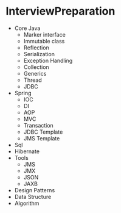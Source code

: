 # InterviewPreparation
* Core Java
  - Marker interface 
  - Immutable class
  - Reflection
  - Serialization  
  - Exception Handling 
  - Collection 
  - Generics 
  - Thread 
  - JDBC
* Spring
  - IOC
  - DI
  - AOP
  - MVC
  - Transaction
  - JDBC Template
  - JMS Template
* Sql
* Hibernate
* Tools 
  - JMS 
  - JMX
  - JSON
  - JAXB
* Design Patterns
* Data Structure
* Algorithm 

  
  
